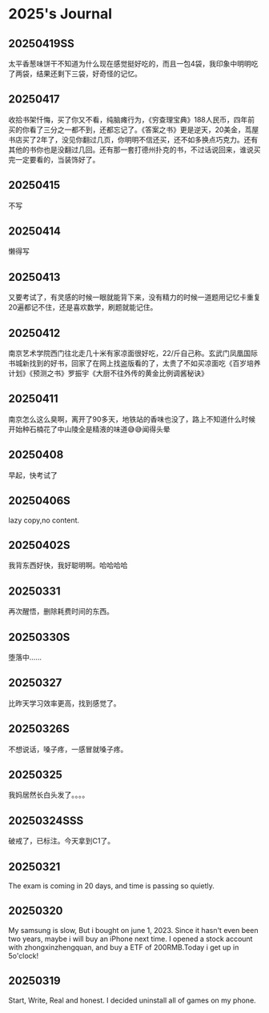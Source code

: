 # 2025's Journal

## 20250419SS

太平香葱味饼干不知道为什么现在感觉挺好吃的，而且一包4袋，我印象中明明吃了两袋，结果还剩下三袋，好奇怪的记忆。

## 20250417

收拾书架忏悔，买了你又不看，纯脑瘫行为，《穷查理宝典》188人民币，四年前买的你看了三分之一都不到，还都忘记了。《答案之书》更是逆天，20美金，茑屋书店买了2年了，没见你翻过几页，你明明不信还买，还不如多换点巧克力。还有其他的书你也是没翻过几回。还有那一套打德州扑克的书，不过话说回来，谁说买完一定要看的，当装饰好了。

## 20250415

不写

## 20250414

懒得写

## 20250413

又要考试了，有灵感的时候一眼就能背下来，没有精力的时候一道题用记忆卡重复20遍都记不住，还是喜欢数学，刷题就能记住。

## 20250412

南京艺术学院西门往北走几十米有家凉面很好吃，22/斤自己称。玄武门凤凰国际书城新找到的好书，回家了在网上找盗版看的了，太贵了不如买凉面吃《百岁培养计划》《预测之书》罗振宇《大厨不往外传的黄金比例调酱秘诀》

## 20250411

南京怎么这么臭啊，离开了90多天，地铁站的香味也没了，路上不知道什么时候开始种石楠花了中山陵全是精液的味道😅😅闻得头晕

## 20250408

早起，快考试了

## 20250406S

lazy copy,no content.

## 20250402S

我背东西好快，我好聪明啊。哈哈哈哈

## 20250331

再次醒悟，删除耗费时间的东西。

## 20250330S

堕落中......

## 20250327

比昨天学习效率更高，找到感觉了。

## 20250326S

不想说话，嗓子疼，一感冒就嗓子疼。

## 20250325

我妈居然长白头发了。。。。

## 20250324SSS

破戒了，已标注。今天拿到C1了。

## 20250321

The exam is coming in 20 days, and time is passing so quietly.

## 20250320

My samsung is slow, But i bought on june 1, 2023. Since it hasn't even been two years, maybe i will buy an iPhone next time. I opened a stock account with zhongxinzhengquan, and buy a ETF of 200RMB.Today i get up in 5o'clock!

## 20250319

Start, Write, Real and honest. I decided uninstall all of games on my phone.
